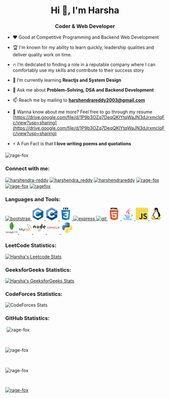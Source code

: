 <h1 align="center">Hi 👋, I'm Harsha</h1>
<h3 align="center">Coder & Web Developer</h3>

- ❤ Good at Competitive Programming and Backend Web Development

- 🏆 I'm known for my ability to learn quickly, leadership qualities and deliver quality work on time.

- 🔥 I’m dedicated to finding a role in a reputable company where I can comfortably use my skills and contribute to their success story

- 🌱 I’m currently learning **Reactjs and System Design**

- 💬 Ask me about **Problem-Solving, DSA and Backend Development**

- 📫 Reach me by mailing to **harshendrareddy2003@gmail.com**

- 📄 Wanna know about me more? Feel free to go through my resume [https://drive.google.com/file/d/1P9b3OZq7DeqQKIYtqWaJN3dJrxmclqFc/view?usp=sharing](https://drive.google.com/file/d/1P9b3OZq7DeqQKIYtqWaJN3dJrxmclqFc/view?usp=sharing)

- ⚡ A Fun Fact is that **I love writing poems and quotations**


<p align="left"> <img src="https://komarev.com/ghpvc/?username=rage-fox&label=Profile%20views&color=0e75b6&style=flat" alt="rage-fox" /> </p>

<h3 align="left">Connect with me:</h3>
<p align="left">
<a href="https://linkedin.com/in/harshendra-reddy" target="blank"><img align="center" src="https://raw.githubusercontent.com/rahuldkjain/github-profile-readme-generator/master/src/images/icons/Social/linked-in-alt.svg" alt="harshendra-reddy" height="30" width="40" /></a>
<a href="https://instagram.com/harshendra_reddy" target="blank"><img align="center" src="https://raw.githubusercontent.com/rahuldkjain/github-profile-readme-generator/master/src/images/icons/Social/instagram.svg" alt="harshendra_reddy" height="30" width="40" /></a>
<a href="https://www.hackerrank.com/harshendrareddy" target="blank"><img align="center" src="https://raw.githubusercontent.com/rahuldkjain/github-profile-readme-generator/master/src/images/icons/Social/hackerrank.svg" alt="harshendrareddy" height="30" width="40" /></a>
<a href="https://codeforces.com/profile/rage-fox" target="blank"><img align="center" src="https://raw.githubusercontent.com/rahuldkjain/github-profile-readme-generator/master/src/images/icons/Social/codeforces.svg" alt="rage-fox" height="30" width="40" /></a>
<a href="https://www.leetcode.com/rage-fox" target="blank"><img align="center" src="https://raw.githubusercontent.com/rahuldkjain/github-profile-readme-generator/master/src/images/icons/Social/leet-code.svg" alt="rage-fox" height="30" width="40" /></a>
<a href="https://auth.geeksforgeeks.org/user/ragefox" target="blank"><img align="center" src="https://raw.githubusercontent.com/rahuldkjain/github-profile-readme-generator/master/src/images/icons/Social/geeks-for-geeks.svg" alt="ragefox" height="30" width="40" /></a>
</p>

<h3 align="left">Languages and Tools:</h3>
<p align="left"> <a href="https://getbootstrap.com" target="_blank" rel="noreferrer"> <img src="https://upload.wikimedia.org/wikipedia/commons/thumb/b/b2/Bootstrap_logo.svg/768px-Bootstrap_logo.svg.png" alt="bootstrap" width="40" height="40"/> </a> <a href="https://www.cprogramming.com/" target="_blank" rel="noreferrer"> <img src="https://raw.githubusercontent.com/devicons/devicon/master/icons/c/c-original.svg" alt="c" width="40" height="40"/> </a> <a href="https://www.w3schools.com/cpp/" target="_blank" rel="noreferrer"> <img src="https://raw.githubusercontent.com/devicons/devicon/master/icons/cplusplus/cplusplus-original.svg" alt="cplusplus" width="40" height="40"/> </a> <a href="https://www.w3schools.com/css/" target="_blank" rel="noreferrer"> <img src="https://raw.githubusercontent.com/devicons/devicon/master/icons/css3/css3-original-wordmark.svg" alt="css3" width="40" height="40"/> </a> <a href="https://expressjs.com" target="_blank" rel="noreferrer"> <img src="https://files.oaiusercontent.com/file-eQxfrZI8suNdr5FPVDcRfTKG?se=2123-10-25T08%3A27%3A25Z&sp=r&sv=2021-08-06&sr=b&rscc=max-age%3D31536000%2C%20immutable&rscd=attachment%3B%20filename%3D17c86623-dfcc-4c0c-84b9-dddbca7b6466.png&sig=jEpIYkG0JA/j9d8LUmrJu%2BDUPxvEVaAMnHvb8AIidiQ%3D" alt="express" width="40" height="40"/> </a> <a href="https://git-scm.com/" target="_blank" rel="noreferrer"> <img src="https://www.vectorlogo.zone/logos/git-scm/git-scm-icon.svg" alt="git" width="40" height="40"/> </a> <a href="https://www.w3.org/html/" target="_blank" rel="noreferrer"> <img src="https://raw.githubusercontent.com/devicons/devicon/master/icons/html5/html5-original-wordmark.svg" alt="html5" width="40" height="40"/> </a> <a href="https://www.java.com" target="_blank" rel="noreferrer"> <img src="https://raw.githubusercontent.com/devicons/devicon/master/icons/java/java-original.svg" alt="java" width="40" height="40"/> </a> <a href="https://developer.mozilla.org/en-US/docs/Web/JavaScript" target="_blank" rel="noreferrer"> <img src="https://raw.githubusercontent.com/devicons/devicon/master/icons/javascript/javascript-original.svg" alt="javascript" width="40" height="40"/> </a> <a href="https://www.linux.org/" target="_blank" rel="noreferrer"> <img src="https://raw.githubusercontent.com/devicons/devicon/master/icons/linux/linux-original.svg" alt="linux" width="40" height="40"/> </a> <a href="https://www.mongodb.com/" target="_blank" rel="noreferrer"> <img src="https://raw.githubusercontent.com/devicons/devicon/master/icons/mongodb/mongodb-original-wordmark.svg" alt="mongodb" width="40" height="40"/> </a> <a href="https://www.mysql.com/" target="_blank" rel="noreferrer"> <img src="https://raw.githubusercontent.com/devicons/devicon/master/icons/mysql/mysql-original-wordmark.svg" alt="mysql" width="40" height="40"/> </a> <a href="https://nodejs.org" target="_blank" rel="noreferrer"> <img src="https://raw.githubusercontent.com/devicons/devicon/master/icons/nodejs/nodejs-original-wordmark.svg" alt="nodejs" width="40" height="40"/> </a> <a href="https://www.oracle.com/" target="_blank" rel="noreferrer"> <img src="https://raw.githubusercontent.com/devicons/devicon/master/icons/oracle/oracle-original.svg" alt="oracle" width="40" height="40"/> </a> <a href="https://www.python.org" target="_blank" rel="noreferrer"> <img src="https://raw.githubusercontent.com/devicons/devicon/master/icons/python/python-original.svg" alt="python" width="40" height="40"/> </a> </p>

<h3 align="left">LeetCode Statistics:</h3>

[![Harsha's Leetcode Stats](https://leetcard.jacoblin.cool/Rage-Fox?ext=contest)](https://leetcode.com/Rage-Fox/)

<h3 align="left">GeeksforGeeks Statistics:</h3>

[![Harsha's GeeksforGeeks Stats](https://geeks-for-geeks-stats-api.vercel.app/?userName=ragefox)](https://auth.geeksforgeeks.org/user/ragefox)

<h3 align="left">CodeForces Statistics:</h3>

![CodeForces Stats](https://codeforces-readme-stats.vercel.app/api/card?username=Rage-Fox)

<h3 align="left">GitHub Statistics:</h3>
<p>&nbsp;<img align="center" src="https://github-readme-stats.vercel.app/api?username=rage-fox&show_icons=true&locale=en" alt="rage-fox" /></p>
<br>
<p><img align="center" src="https://github-readme-streak-stats.herokuapp.com/?user=rage-fox&" alt="rage-fox" /></p>
<br>
<p><img align="center" src="https://github-readme-stats.vercel.app/api/top-langs?username=rage-fox&show_icons=true&locale=en&layout=compact" alt="rage-fox" /></p>
<br>
<p align="left"> <a href="https://github.com/ryo-ma/github-profile-trophy"><img src="https://github-profile-trophy.vercel.app/?username=rage-fox" alt="rage-fox" /></a> </p>
